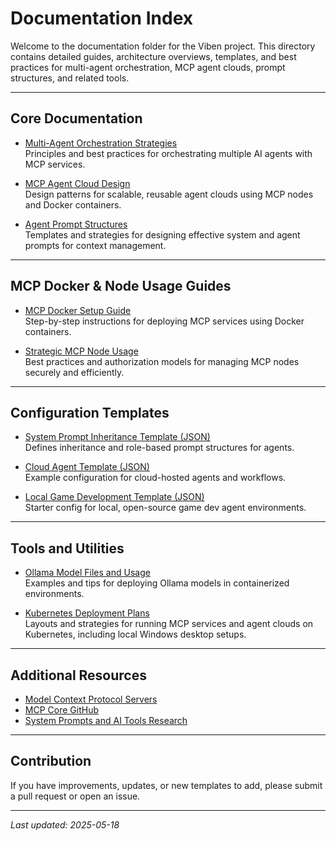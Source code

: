 # Documentation Index

Welcome to the documentation folder for the Viben project. This directory contains detailed guides, architecture overviews, templates, and best practices for multi-agent orchestration, MCP agent clouds, prompt structures, and related tools.

---

## Core Documentation

- [Multi-Agent Orchestration Strategies](./multi_agent_orchestration.md)  
  Principles and best practices for orchestrating multiple AI agents with MCP services.

- [MCP Agent Cloud Design](./mcp_service_architecture.md)  
  Design patterns for scalable, reusable agent clouds using MCP nodes and Docker containers.

- [Agent Prompt Structures](./agent-prompt-structures.md)  
  Templates and strategies for designing effective system and agent prompts for context management.

---

## MCP Docker & Node Usage Guides

- [MCP Docker Setup Guide](./mcp_docker_setup_guide.md)  
  Step-by-step instructions for deploying MCP services using Docker containers.

- [Strategic MCP Node Usage](./strategic_mcp_node_usage.md)  
  Best practices and authorization models for managing MCP nodes securely and efficiently.

---

## Configuration Templates

- [System Prompt Inheritance Template (JSON)](../config/templates/system-prompt-inheritance.json)  
  Defines inheritance and role-based prompt structures for agents.

- [Cloud Agent Template (JSON)](../config/templates/cloud-agent-template.json)  
  Example configuration for cloud-hosted agents and workflows.

- [Local Game Development Template (JSON)](../config/templates/local-game-dev-template.json)  
  Starter config for local, open-source game dev agent environments.

---

## Tools and Utilities

- [Ollama Model Files and Usage](./ollama-models.md)  
  Examples and tips for deploying Ollama models in containerized environments.

- [Kubernetes Deployment Plans](./kubernetes-deployment.md)  
  Layouts and strategies for running MCP services and agent clouds on Kubernetes, including local Windows desktop setups.

---

## Additional Resources

- [Model Context Protocol Servers](https://glama.ai/mcp/servers)
- [MCP Core GitHub](https://github.com/modelcontextprotocol)  
- [System Prompts and AI Tools Research](https://github.com/x1xhlol/system-prompts-and-models-of-ai-tools)  

---

## Contribution

If you have improvements, updates, or new templates to add, please submit a pull request or open an issue.

---

*Last updated: 2025-05-18*
